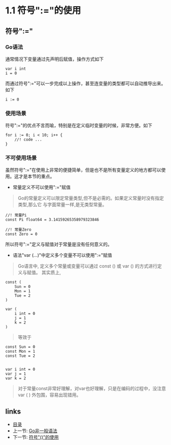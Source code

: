 # 1.1 符号":="的使用

## 符号":="

### Go语法

通常情况下变量通过先声明后赋值，操作方式如下

	var i int
	i = 0

而通过符号":="可以一步完成以上操作，甚至连变量的类型都可以自动推导出来。如下

	i := 0

### 使用场景

符号":="的优点不言而喻，特别是在定义临时变量的时候，非常方便。如下

	for i := 0; i < 10; i++ {
		//! code ...
	}

### 不可使用场景

虽然符号":="在使用上非常的便捷简单，但是也不是所有变量定义的地方都可以使用。这才是本节的重点。

- 常量定义不可以使用":="赋值

> Go的常量定义可以限定常量类型,但不是必需的。如果定义常量时没有指定类型,那么它 与字面常量一样,是无类型常量。

	//! 常量Pi
	const Pi float64 = 3.14159265358979323846

	//! 常量Zero
	const Zero = 0

所以符号":="定义与赋值对于常量是没有任何意义的。

- 语法"var (...)"中定义多个变量不可以使用":="赋值

> Go语言中, 定义多个常量或变量可以通过 const () 或 var () 的方式进行定义与赋值。
> 其实质上, 

	const (
		Sun = 0
		Mon = 1
		Tue = 2
	)

	var (
		i int = 0
		j = 1
		k = 2
	)

> 等效于

	const Sun = 0
	const Mon = 1
	const Tue = 2
	
	
	var i int = 0
	var j = 1
	var k = 2

> 对于常量const非常好理解，对var也好理解，只是在编码的过程中，没注意 var ( ) 外包围，容易出现错用。 

## links
  * [目录](<preface.md>)
  * 上一节: [Go非一般语法](<01.0.md>)
  * 下一节: [符号"()"的使用](<01.2.md>)
